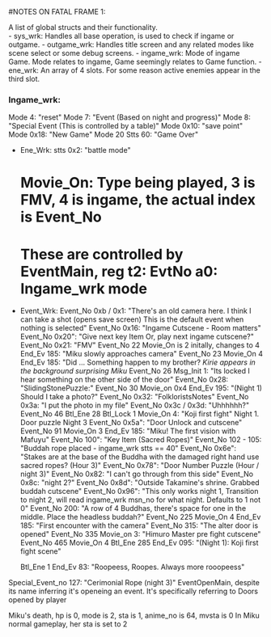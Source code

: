 #NOTES ON FATAL FRAME 1:

<p>A list of global structs and their functionality.<br>
- sys_wrk: Handles all base operation, is used to check if ingame or outgame.
- outgame_wrk: Handles title screen and any related modes like scene select or some debug screens.
- ingame_wrk: Mode of ingame Game. Mode relates to ingame, Game seemingly relates to Game function.
- ene_wrk: An array of 4 slots. For some reason active enemies appear in the third slot.

### Ingame_wrk:
  Mode 4: "reset"
  Mode 7: "Event (Based on night and progress)"
  Mode 8: "Special Event (This is controlled by a table)"
  Mode 0x10: "save point"
  Mode 0x18: "New Game"
  Mode 20 Stts 60: "Game Over"

- Ene_Wrk:
  stts 0x2: "battle mode"

  # Movie_On: Type being played, 3 is FMV, 4 is ingame, the actual index is Event_No
  # These are controlled by EventMain, reg t2: EvtNo a0: Ingame_wrk mode
- Event_Wrk:
  Event_No 0xb / 0x1: "There's an old camera here. I think I can take a shot (opens save screen) This is the default event when nothing is selected"
  Event_No 0x16: "Ingame Cutscene - Room matters"
  Event_No 0x20": "Give next key Item Or, play next ingame cutscene?"
  Event_No 0x21: "FMV"
  Event_No 22 Movie_On is 2 initally, changes to 4 End_Ev 185: "Miku slowly approaches camera"
  Event_No 23 Movie_On 4 End_Ev 185: "Did ... Something happen to my brother? *Kirie appears in the background surprising Miku*
  Event_No 26 Msg_Init 1: "Its locked I hear something on the other side of the door"
  Event_No 0x28: "SlidingStonePuzzle:"
  Event_No 30 Movie_on 0x4 End_Ev 195: "(Night 1) Should I take a photo?"
  Event_No 0x32: "FolkloristsNotes"
  Event_No 0x3a: "I put the photo in my file"
  Event_No 0x3c / 0x3d: "Uhhhhhh?"
  Event_No 46 Btl_Ene 28 Btl_Lock 1 Movie_On 4: "Koji first fight" Night 1. Door puzzle Night 3
  Event_No 0x5a": "Door Unlock and cutscene"
  Event_No 91 Movie_On 3 End_Ev 185: "Miku! The first vision with Mafuyu"
  Event_No 100": "Key Item (Sacred Ropes)"
  Event_No 102 - 105: "Buddah rope placed - ingame_wrk stts == 40"
  Event_No 0x6e": "Stakes are at the base of the Buddha with the damaged right hand use sacred ropes? (Hour 3)"
  Event_No 0x78": "Door Number Puzzle (Hour / night 3)"
  Event_No 0x82: "I can't go through from this side"
  Event_No 0x8c: "night 2?"
  Event_No 0x8d": "Outside Takamine's shrine. Grabbed buddah cutscene"
  Event_No 0x96": "This only works night 1, Transition to night 2, will read ingame_wrk msn_no for what night. Defaults to 1 not 0"
  Event_No 200: "A row of 4 Buddhas, there's space for one in the middle. Place the headless buddah?"
  Event_No 225 Movie_On 4 End_Ev 185: "First encounter with the camera"
  Event_No 315: "The alter door is opened"
  Event_No 335 Movie_on 3: "Himuro Master pre fight cutscene"
  Event_No 465 Movie_On 4 Btl_Ene 285 End_Ev 095: "(Night 1): Koji first fight scene"

  Btl_Ene 1   End_Ev 83: "Roopeess, Roopes. Always more rooopeess"
  

 <p>Special_Event_no 127: "Cerimonial Rope (night 3)"
EventOpenMain, despite its name inferring it's openeing an event. It's specifically referring to Doors opened by player</p>

Miku's death, hp is 0, mode is 2, sta is 1, anime_no is 64, mvsta is 0
In Miku normal gameplay, her sta is set to 2